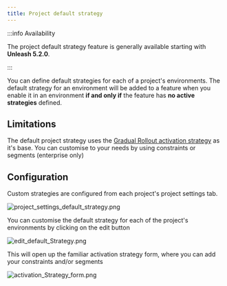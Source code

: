 ```yaml
---
title: Project default strategy
---
```


:::info Availability

The project default strategy feature is generally available starting with **Unleash 5.2.0**.

:::

You can define default strategies for each of a project's environments. The default strategy for an environment will be added to a feature when you enable it in an environment **if and only if** the feature has **no active strategies** defined. 

## Limitations

The default project strategy uses the [Gradual Rollout activation strategy](/reference/activation-strategies.md) as it's base.  You can customise to your needs by using constraints or segments (enterprise only)

## Configuration

Custom strategies are configured from each project's project settings tab.

![project_settings_default_strategy.png](/img/project_settings_default_strategy.png)

You can customise the default strategy for each of the project's environments by clicking on the edit button

![edit_default_Strategy.png](/img/edit_default_Strategy.png)

This will open up the familiar activation strategy form, where you can add your constraints and/or segments

![activation_Strategy_form.png](/img/activation_Strategy_form.png)
